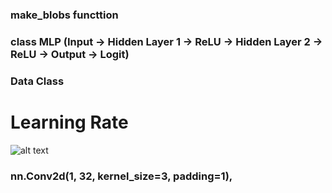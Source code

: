 ### make_blobs functtion
<!-- The function creates datapoints (random coordinates).
Then it splits them into two groups:
Left blob = class 0 → label 0
Right blob = class 1 → label 1
So you end up with:
X → the points (features the model will use).
y → the class labels (the answers the model should learn).
👉 That way, when we train the neural network, it can learn:
“Points on the left are class 0, points on the right are class 1.” -->


### class MLP  (Input → Hidden Layer 1 → ReLU → Hidden Layer 2 → ReLU → Output → Logit)
<!-- MLP is a neural network model inheriting from nn.Module, which is the base class for all PyTorch models.

This means it can:

Store layers as attributes.

Automatically track parameters for optimization.

Define a forward method to compute outputs from inputs. -->

<!-- forward defines how data moves through the network.
forward defines how data flows through the network.
x is a batch of input features: shape [batch_size, in_dim].
self.net(x) applies all layers sequentially.
.squeeze(1) removes the extra dimension from the output:
nn.Linear(..., 1) gives shape [batch_size, 1].
squeeze(1) converts it to [batch_size].-->

### Data Class
<!-- 3️⃣ Advantages of @dataclass
Less boilerplate – no need to manually define __init__ or __repr__.
Clear structure – makes your hyperparameters look like a clean, immutable “record”.
Easy to modify defaults – can easily create variants: -->
<!-- 
A normal class can be used to define entities with behavior, logic, and custom methods. A data class focuses on storing and processing data with minimal code -->

# Learning Rate
<!-- Learning rate for the optimizer (0.01).

Controls how big a step the model takes while updating weights. -->



![alt text](image.png)





### nn.Conv2d(1, 32, kernel_size=3, padding=1),  
<!-- What are these 32 shapes?

Each little 3×3 square is one kernel (filter) that your CNN learned automatically during training.

The network doesn’t know digits at first.

It only knows: “I have 32 little 3×3 windows that I can adjust.”

Training adjusts these tiny windows so that they become pattern detectors.

What patterns do they detect?

At this first layer, they are very simple:

Vertical edges (dark on left, light on right)

Horizontal edges (dark on top, light on bottom)

Diagonals (slanted strokes)

Blobs (spots of light/dark)

So each kernel specializes in looking for one type of feature anywhere in the image.

Why do we need 32 different ones?

Because a digit has many possible local features:

The vertical bar of “1”

The loop in “0”

The diagonal of “7”

The horizontal top of “5”

One filter can’t detect all of them.
👉 So the CNN learns a whole set of 32 filters, each focusing on different simple patterns. -->